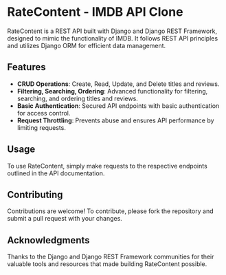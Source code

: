 # RateContent - IMDB API Clone

RateContent is a REST API built with Django and Django REST Framework, designed to mimic the functionality of IMDB. It follows REST API principles and utilizes Django ORM for efficient data management.

## Features
- **CRUD Operations**: Create, Read, Update, and Delete titles and reviews.
- **Filtering, Searching, Ordering**: Advanced functionality for filtering, searching, and ordering titles and reviews.
- **Basic Authentication**: Secured API endpoints with basic authentication for access control.
- **Request Throttling**: Prevents abuse and ensures API performance by limiting requests.

## Usage
To use RateContent, simply make requests to the respective endpoints outlined in the API documentation.

## Contributing
Contributions are welcome! To contribute, please fork the repository and submit a pull request with your changes.

## Acknowledgments
Thanks to the Django and Django REST Framework communities for their valuable tools and resources that made building RateContent possible.

